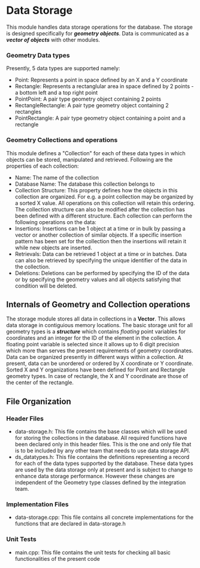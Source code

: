 # Data Storage
This module handles data storage operations for the database. The storage is designed specifically for **_geometry objects_**. Data is communicated as a **_vector of objects_** with other modules.
### Geometry Data types
Presently, 5 data types are supported namely:
  - Point: Represents a point in space defined by an X and a Y coordinate
  - Rectangle: Represents a rectanglular area in space defined by 2 points - a bottom left and a top right point
  - PointPoint: A pair type geometry object containing 2 points
  - RectangleRectangle: A pair type geometry object containing 2 rectangles
  - PointRectangle: A pair type geometry object containing a point and a rectangle
 
### Geometry Collections and operations
This module defines a "Collection" for each of these data types in which objects can be stored, manipulated and retrieved. Following are the properties of each collection:
  - Name: The name of the collection
  - Database Name: The database this collection belongs to
  - Collection Structure: This property defines how the objects in this collection are organized. For e.g. a point collection may be organized by a sorted X value. All operations on this collection will retain this ordering. The collection structure can also be modified after the collection has been defined with a different structure.
Each collection can perform the following operations on the data:
  - Insertions: Insertions can be 1 object at a time or in bulk by passing a vector or another collection of similar objects. If a specific insertion pattern has been set for the collection then the insertions will retain it while new objects are inserted.
  - Retrievals: Data can be retrieved 1 object at a time or in batches. Data can also be retrieved by specifying the unique identifier of the data in the collection.
  - Deletions: Deletions can be performed by specifying the ID of the data or by specifying the geometry values and all objects satisfying that condition will be deleted.
  
## Internals of Geometry and Collection operations
The storage module stores all data in collections in a **Vector**. This allows data storage in contiguious memory locations. 
The basic storage unit for all geometry types is a **_structure_** which contains *floating* point variables for coordinates and an integer for the ID of the element in the collection. A floating point variable is selected since it allows up to 6 digit precision which more than serves the present requirements of geometry coordinates.
Data can be organized presently in different ways within a collection. At present, data can be unordered or ordered by X coordinate or Y coordinate. Sorted X and Y organizations have been defined for Point and Rectangle geometry types. In case of rectangle, the X and Y coordinate are those of the center of the rectangle.
 
## File Organization
### Header Files
- data-storage.h: This file contains the base classes which will be used for storing the collections in the database. All required functions have been declared only in this header files. This is the one and only file that is to be included by any other team that needs to use data storage API.
- ds_datatypes.h: This file contains the definitions representing a record for each of the data types supported by the database. These data types are used by the data storage only at present and is subject to change to enhance data storage performance. However these changes are independent of the Geometry type classes defined by the integration team.

### Implementation Files
- data-storage.cpp: This file contains all concrete implementations for the functions that are declared in data-storage.h

### Unit Tests
- main.cpp: This file contains the unit tests for checking all basic functionalities of the present code
